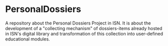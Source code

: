 PersonalDossiers
================

A repository about the Personal Dossiers Project in ISN. It is about the development of a "collecting  mechanism" of dossiers-items already hosted in ISN's digital library and transformation of this collection into user-defined educational modules.
